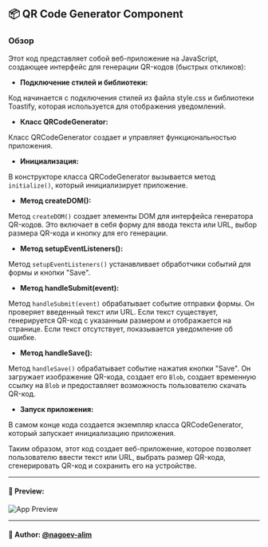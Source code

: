 ## 📦 QR Code Generator Component

### Обзор

Этот код представляет собой веб-приложение на JavaScript, создающее интерфейс для генерации QR-кодов (быстрых откликов):
 
- **Подключение стилей и библиотеки:**

Код начинается с подключения стилей из файла style.css и библиотеки Toastify, которая используется для отображения уведомлений.

-  **Класс QRCodeGenerator:**

Класс QRCodeGenerator создает и управляет функциональностью приложения.

- **Инициализация:**

В конструкторе класса QRCodeGenerator вызывается метод `initialize()`, который инициализирует приложение.

- **Метод createDOM():**

Метод `createDOM()` создает элементы DOM для интерфейса генератора QR-кодов. Это включает в себя форму для ввода текста или URL, выбор размера QR-кода и кнопку для его генерации.

- **Метод setupEventListeners():**

Метод `setupEventListeners()` устанавливает обработчики событий для формы и кнопки "Save".

- **Метод handleSubmit(event):**

Метод `handleSubmit(event)` обрабатывает событие отправки формы. Он проверяет введенный текст или URL. Если текст существует, генерируется QR-код с указанным размером и отображается на странице. Если текст отсутствует, показывается уведомление об ошибке.

- **Метод handleSave():**

Метод `handleSave()` обрабатывает событие нажатия кнопки "Save". Он загружает изображение QR-кода, создает его `Blob`, создает временную ссылку на `Blob` и предоставляет возможность пользователю скачать QR-код.

- **Запуск приложения:**

В самом конце кода создается экземпляр класса QRCodeGenerator, который запускает инициализацию приложения.

Таким образом, этот код создает веб-приложение, которое позволяет пользователю ввести текст или URL, выбрать размер QR-кода, сгенерировать QR-код и сохранить его на устройстве.

---
#### 🌄 Preview:
![App Preview](https://lh3.googleusercontent.com/drive-viewer/AITFw-wA4hbtOX-L8iNvXJt156eWgjaxPr22ehslY39InubwLP0SOuI8SLYrEMOi43G1BhgWAMUBGwgAwI0kg5y-MaHzdneplA=s1600)


-----
#### 🙌 Author: [@nagoev-alim](https://github.com/nagoev-alim)

